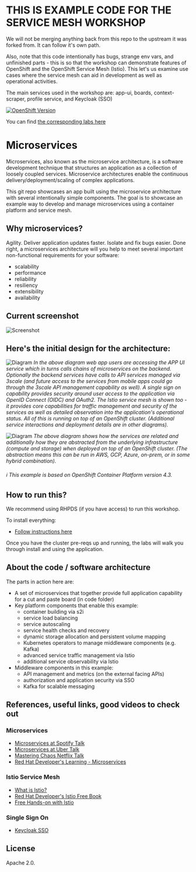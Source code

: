 # THIS IS EXAMPLE CODE FOR THE SERVICE MESH WORKSHOP 
We will not be merging anything back from this repo to the upstream it was forked from. It can follow it's own path.

Also, note that this code intentionally has bugs, strange env vars, and unfinished parts - this is so that the workshop can demonstrate features of OpenShift and the OpenShift Service Mesh (Istio). This let's us examine use cases where the service mesh can aid in development as well as operational activities.

The main services used in the workshop are: app-ui, boards, context-scraper, profile service, and Keycloak (SSO)

[![OpenShift Version][openshift-heximage]][openshift-url]

You can find [the corresponding labs here](http://redhatgov.io/workshops/openshift_service_mesh/)

# Microservices
Microservices, also known as the microservice architecture, is a software development technique that structures an application as a collection of loosely coupled services. Microservice architectures enable the continuous delivery/deployment/scaling of complex applications.

This git repo showcases an app built using the microservice architecture with several intentionally simple components. The goal is to showcase an example way to develop and manage microservices using a container platform and service mesh.

## Why microservices?
Agility. Deliver application updates faster. Isolate and fix bugs easier. Done right, a microservices architecture will you help to meet several important non-functional requirements for your software:
* scalability
* performance
* reliability
* resiliency
* extensibility
* availability

## Current screenshot
![Screenshot](design/screenshots/2019-04-19_1042.png?raw=true)


## Here's the initial design for the architecture:

![Diagram](design/highlevel-arch.png)
*In the above diagram web app users are accessing the APP UI service which in turns calls chains of microservices on the backend. Optionally the backend services have calls to API services managed via 3scale (and future access to the services from mobile apps could go through the 3scale API management capability as well). A single sign on capability provides security around user access to the application via OpenID Connect (OIDC) and OAuth2. The Istio service mesh is shown too - it provides core capabilities for traffic management and security of the services as well as detailed observation into the application's operational status. All of this is running on top of an OpenShift cluster. (Additional service interactions and deployment details are in other diagrams).*

![Diagram](design/ocp-arch.png)
*The above diagram shows how the services are related and additionally how they are abstracted from the underlying infrastructure (compute and storage) when deployed on top of an OpenShift cluster. (The abstraction means this can be run in AWS, GCP, Azure, on-prem, or in some hybrid combination).*

###### :information_source: This example is based on OpenShift Container Platform version 4.3.

## How to run this?
We recommend using RHPDS (if you have access) to run this workshop.

To install everything:
- [Follow instructions here](./deployment/workshop/README.md)

Once you have the cluster pre-reqs up and running, the labs will walk you through install and using the application.


## About the code / software architecture
The parts in action here are:
* A set of microservices that together provide full application capability for a cut and paste board (in code folder)
* Key platform components that enable this example:
    * container building via s2i
    * service load balancing
    * service autoscaling
    * service health checks and recovery
    * dynamic storage allocation and persistent volume mapping
    * Kubernetes operators to manage middleware components (e.g. Kafka)
    * advanced service traffic management via Istio
    * additional service observability via Istio
* Middleware components in this example:
    * API management and metrics (on the external facing APIs)
    * authorization and application security via SSO
    * Kafka for scalable messaging


## References, useful links, good videos to check out
### Microservices
* [Microservices at Spotify Talk](https://www.youtube.com/watch?v=7LGPeBgNFuU)
* [Microservices at Uber Talk](https://www.youtube.com/watch?v=kb-m2fasdDY)
* [Mastering Chaos Netflix Talk](https://youtu.be/CZ3wIuvmHeM)
* [Red Hat Developer's Learning - Microservices](https://developers.redhat.com/learn/microservices/)
### Istio Service Mesh
* [What is Istio?](https://istio.io/docs/concepts/what-is-istio/)
* [Red Hat Developer's Istio Free Book](https://developers.redhat.com/books/introducing-istio-service-mesh-microservices/)
* [Free Hands-on with Istio](https://learn.openshift.com/servicemesh)
### Single Sign On
* [Keycloak SSO](https://www.keycloak.org/)


## License
Apache 2.0.


[openshift-heximage]: https://img.shields.io/badge/openshift-4.3-BB261A.svg
[openshift-url]: https://docs.openshift.com/container-platform/4.3/welcome/index.html